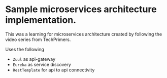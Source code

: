 # Sample microservices architecture implementation.

This was a learning for microservices architecture created by following the video series from TechPrimers.

Uses the following
- `Zuul` as api-gateway
- `Eureka` as service discovery
- `RestTemplate` for api to api connectivity

